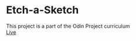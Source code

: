 # Etch-a-Sketch

This project is a part of the Odin Project curriculum <br>[Live](https://salella.github.io/Etch-a-Sketch/)
